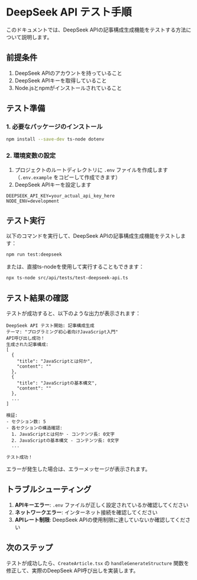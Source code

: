 # DeepSeek API テスト手順

このドキュメントでは、DeepSeek APIの記事構成生成機能をテストする方法について説明します。

## 前提条件

1. DeepSeek APIのアカウントを持っていること
2. DeepSeek APIキーを取得していること
3. Node.jsとnpmがインストールされていること

## テスト準備

### 1. 必要なパッケージのインストール

```bash
npm install --save-dev ts-node dotenv
```

### 2. 環境変数の設定

1. プロジェクトのルートディレクトリに `.env` ファイルを作成します（`.env.example` をコピーして作成できます）
2. DeepSeek APIキーを設定します

```
DEEPSEEK_API_KEY=your_actual_api_key_here
NODE_ENV=development
```

## テスト実行

以下のコマンドを実行して、DeepSeek APIの記事構成生成機能をテストします：

```bash
npm run test:deepseek
```

または、直接ts-nodeを使用して実行することもできます：

```bash
npx ts-node src/api/tests/test-deepseek-api.ts
```

## テスト結果の確認

テストが成功すると、以下のような出力が表示されます：

```
DeepSeek API テスト開始: 記事構成生成
テーマ: "プログラミング初心者向けJavaScript入門"
API呼び出し成功！
生成された記事構成:
[
  {
    "title": "JavaScriptとは何か",
    "content": ""
  },
  {
    "title": "JavaScriptの基本構文",
    "content": ""
  },
  ...
]

検証:
- セクション数: 5
- 各セクションの構造確認:
  1. JavaScriptとは何か - コンテンツ長: 0文字
  2. JavaScriptの基本構文 - コンテンツ長: 0文字
  ...

テスト成功！
```

エラーが発生した場合は、エラーメッセージが表示されます。

## トラブルシューティング

1. **APIキーエラー**: `.env` ファイルが正しく設定されているか確認してください
2. **ネットワークエラー**: インターネット接続を確認してください
3. **APIレート制限**: DeepSeek APIの使用制限に達していないか確認してください

## 次のステップ

テストが成功したら、`CreateArticle.tsx` の `handleGenerateStructure` 関数を修正して、実際のDeepSeek API呼び出しを実装します。 